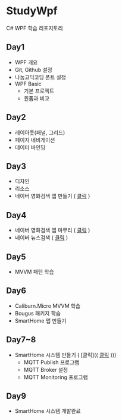 # StudyWpf
C# WPF 학습 리포지토리

## Day1
- WPF 개요
- Git, Github 설정
- 나눔고딕코딩 폰트 설정
- WPF Basic
   - 기본 프로젝트
   - 윈폼과 비교

## Day2
- 레이아웃(패널, 그리드)
- 페이지 네비게이션
- 데이터 바인딩

## Day3
- 디자인
- 리소스
- 네이버 영화검색 앱 만들기 ( [클릭](https://github.com/yun10002/StudyWpf/tree/main/portfolio#naver-영화검색) )

## Day4
- 네이버 영화검색 앱 마무리 ( [클릭](https://github.com/yun10002/StudyWpf/tree/main/portfolio#naver-영화검색) )
- 네이버 뉴스검색 ( [클릭](https://github.com/yun10002/StudyWpf/tree/main/portfolio#naver-뉴스검색) )

## Day5
- MVVM 패턴 학습

## Day6
- Caliburn.Micro MVVM 학습
- Bougus 패키지 학습
- SmartHome 앱 만들기

## Day7~8
- SmartHome 시스템 만들기 ( [클릭](( [클릭](https://github.com/yun10002/StudyWpf/tree/main/portfolio#-모니터링앱) )))
  - MQTT Publish 프로그램
  - MQTT Broker 설정
  - MQTT Monitoring 프로그램

## Day9
- SmartHome 시스템 개발완료
